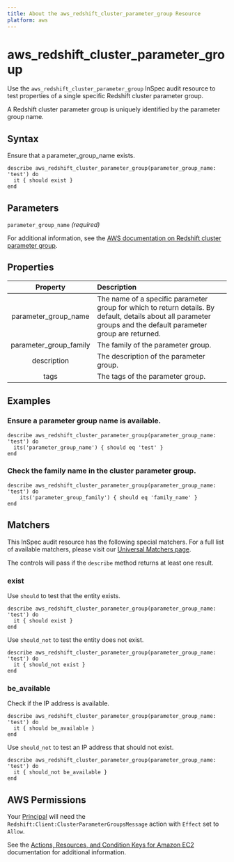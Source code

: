 ```yaml
---
title: About the aws_redshift_cluster_parameter_group Resource
platform: aws
---
```


# aws\_redshift\_cluster\_parameter\_group

Use the `aws_redshift_cluster_parameter_group` InSpec audit resource to test properties of a single specific Redshift cluster parameter group.

A Redshift cluster parameter group is uniquely identified by the parameter group name.

## Syntax

Ensure that a parameter_group_name exists.

    describe aws_redshift_cluster_parameter_group(parameter_group_name: 'test') do
      it { should exist }
    end

## Parameters

`parameter_group_name` _(required)_

For additional information, see the [AWS documentation on Redshift cluster parameter group](https://docs.aws.amazon.com/AWSCloudFormation/latest/UserGuide/aws-resource-redshift-clusterparametergroup.html).

## Properties

| Property | Description |
| :---: | :--- |
| parameter_group_name | The name of a specific parameter group for which to return details. By default, details about all parameter groups and the default parameter group are returned. |
| parameter_group_family | The family of the parameter group. |
| description | The description of the parameter group. |
| tags | The tags of the parameter group. |

## Examples

### Ensure a parameter group name is available.

    describe aws_redshift_cluster_parameter_group(parameter_group_name: 'test') do
      its('parameter_group_name') { should eq 'test' }
    end

### Check the family name in the cluster parameter group.

    describe aws_redshift_cluster_parameter_group(parameter_group_name: 'test') do
        its('parameter_group_family') { should eq 'family_name' }
    end

## Matchers

This InSpec audit resource has the following special matchers. For a full list of available matchers, please visit our [Universal Matchers page](https://www.inspec.io/docs/reference/matchers/).

The controls will pass if the `describe` method returns at least one result.

### exist

Use `should` to test that the entity exists.

    describe aws_redshift_cluster_parameter_group(parameter_group_name: 'test') do
      it { should exist }
    end

Use `should_not` to test the entity does not exist.

    describe aws_redshift_cluster_parameter_group(parameter_group_name: 'test') do
      it { should_not exist }
    end

### be_available

Check if the IP address is available.

    describe aws_redshift_cluster_parameter_group(parameter_group_name: 'test') do
      it { should be_available }
    end

Use `should_not` to test an IP address that should not exist.

    describe aws_redshift_cluster_parameter_group(parameter_group_name: 'test') do
      it { should_not be_available }
    end

## AWS Permissions

Your [Principal](https://docs.aws.amazon.com/IAM/latest/UserGuide/intro-structure.html#intro-structure-principal) will need the `Redshift:Client:ClusterParameterGroupsMessage` action with `Effect` set to `Allow`.

See the [Actions, Resources, and Condition Keys for Amazon EC2](https://docs.aws.amazon.com/IAM/latest/UserGuide/list_amazonec2.html) documentation for additional information.

